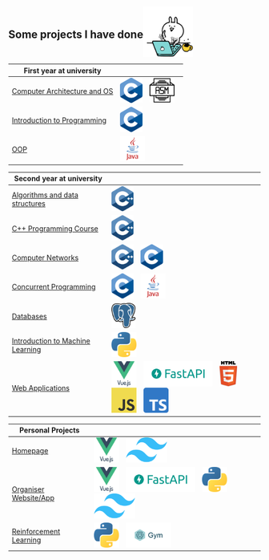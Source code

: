 <div style="display: flex; flex-direction: row; align-items: center;">
    <h2>Some projects I have done</h2>
    <img src="imgs/cat.gif" alt="cat_gif" width="100" height="100">
</div>



| First year at university                                                                                                                                                            |                                                                                                                                                                 |
|-------------------------------------------------------------------------------------------------------------------------------------------------------------------------------------|-----------------------------------------------------------------------------------------------------------------------------------------------------------------|
| <a href="https://github.com/AleksanderWojsz/Finished_Projects/tree/master/Computer%20Architecture%20and%20Operating%20Systems" target="_blank">Computer Architecture and OS</a><br> | <img src="imgs/img_c.png" style="height:50px; width:auto; margin-right:10px;"> <img src="imgs/img_asm.png" style="height:50px; width:auto; margin-right:10px;"> |
| <a href="https://github.com/AleksanderWojsz/Finished_Projects/tree/master/Introduction%20to%20programming" target="_blank">Introduction to Programming</a>                          | <img src="imgs/img_c.png" style="height:50px; width:auto; margin-right:10px;">                                                                                  |
| <a href="https://github.com/AleksanderWojsz/Finished_Projects/tree/master/Object%20Oriented%20Programming" target="_blank">OOP</a>                                                  | <img src="imgs/img_java.png" style="height:50px; width:auto; margin-right:10px;">                                                                               |

| Second year at university                                                                                                                                                  |                                                                                                                                                                                                                                                                                                                                                                                                                         |
|----------------------------------------------------------------------------------------------------------------------------------------------------------------------------|-------------------------------------------------------------------------------------------------------------------------------------------------------------------------------------------------------------------------------------------------------------------------------------------------------------------------------------------------------------------------------------------------------------------------|
| <a href="https://github.com/AleksanderWojsz/Finished_Projects/tree/master/Algorithms%20and%20data%20structures" target="_blank">Algorithms and data structures</a>         | <img src="imgs/img_cpp.png" style="height:50px; width:auto; margin-right:10px;">                                                                                                                                                                                                                                                                                                                                        |
| <a href="https://github.com/AleksanderWojsz/Finished_Projects/tree/master/C%2B%2B%20Programming%20Course" target="_blank">C++ Programming Course</a>                       | <img src="imgs/img_cpp.png" style="height:50px; width:auto; margin-right:10px;">                                                                                                                                                                                                                                                                                                                                        |
| <a href="https://github.com/AleksanderWojsz/Finished_Projects/tree/master/Computer%20Networks" target="_blank">Computer Networks</a><br>                                   | <img src="imgs/img_cpp.png" style="height:50px; width:auto; margin-right:10px;">   <img src="imgs/img_c.png" style="height:50px; width:auto; margin-right:10px;">                                                                                                                                                                                                                                                       |
| <a href="https://github.com/AleksanderWojsz/Finished_Projects/tree/master/Concurrent%20programming" target="_blank">Concurrent Programming</a><br>                         | <img src="imgs/img_c.png" style="height:50px; width:auto; margin-right:10px;"> <img src="imgs/img_java.png" style="height:50px; width:auto; margin-right:10px;">                                                                                                                                                                                                                                                        |
| <a href="https://github.com/AleksanderWojsz/Finished_Projects/tree/master/Databases" target="_blank">Databases</a><br>                                                     | <img src="imgs/img_postgresql.png" style="height:50px; width:auto; margin-right:10px;">                                                                                                                                                                                                                                                                                                                                 |
| <a href="https://github.com/AleksanderWojsz/Finished_Projects/tree/master/Introduction%20to%20Machine%20Learning" target="_blank">Introduction to Machine Learning</a><br> | <img src="imgs/img_py.png" style="height:50px; width:auto; margin-right:10px;">                                                                                                                                                                                                                                                                                                                                         |
| <a href="https://github.com/AleksanderWojsz/Finished_Projects/tree/master/Web%20Applications" target="_blank">Web Applications</a>                                         | <img src="imgs/img_vue.png" style="height:50px; width:auto; margin-right:10px;"> <img src="imgs/img_fastapi.png" style="height:50px; width:auto; margin-right:10px;"> <img src="imgs/img_html.png" style="height:50px; width:auto; margin-right:10px;"> <img src="imgs/img_js.png" style="height:50px; width:auto; margin-right:10px;"> <img src="imgs/img_ts.png" style="height:50px; width:auto; margin-right:10px;"> |

| Personal Projects                                                                                                                                                  |                                                                                                                                                                                                                                                                                                                                              |
|--------------------------------------------------------------------------------------------------------------------------------------------------------------------|----------------------------------------------------------------------------------------------------------------------------------------------------------------------------------------------------------------------------------------------------------------------------------------------------------------------------------------------|
| <a href="https://github.com/AleksanderWojsz/Finished_Projects/tree/master/Personal%20Projects/Homepage" target="_blank">Homepage</a>                               | <img src="imgs/img_vue.png" style="height:50px; width:auto; margin-right:10px;"> <img src="imgs/img_tailwind.png" style="height:50px; width:auto; margin-right:10px;">                                                                                                                                                                       |
| <a href="https://github.com/AleksanderWojsz/Finished_Projects/tree/master/Personal%20Projects/Organiser" target="_blank">Organiser Website/App</a>                 | <img src="imgs/img_vue.png" style="height:50px; width:auto; margin-right:10px;"> <img src="imgs/img_fastapi.png" style="height:50px; width:auto; margin-right:10px;">  <img src="imgs/img_py.png" style="height:50px; width:auto; margin-right:10px;"> <img src="imgs/img_tailwind.png" style="height:50px; width:auto; margin-right:10px;"> |
| <a href="https://github.com/AleksanderWojsz/Finished_Projects/tree/master/Personal%20Projects/Reinforcement%20Learning" target="_blank">Reinforcement Learning</a> | <img src="imgs/img_py.png" style="height:50px; width:auto; margin-right:10px;"> <img src="imgs/img_openai_gym.png" style="height:50px; width:auto; margin-right:10px;">                                                                                                                                                                      |
